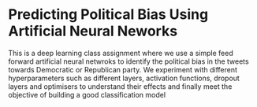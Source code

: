 # Predicting Political Bias Using Artificial Neural Neworks
This is a deep learning class assignment where we use a simple feed forward artificial neural netwroks to identify the political bias in the tweets towards Democratic or Republican party.
We experiment with different hyperparameters such as different layers, activation functions, dropout layers and optimisers to understand their effects and finally meet the objective of building a good classification model
